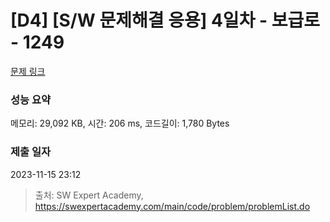 # [D4] [S/W 문제해결 응용] 4일차 - 보급로 - 1249 

[문제 링크](https://swexpertacademy.com/main/code/problem/problemDetail.do?contestProbId=AV15QRX6APsCFAYD) 

### 성능 요약

메모리: 29,092 KB, 시간: 206 ms, 코드길이: 1,780 Bytes

### 제출 일자

2023-11-15 23:12



> 출처: SW Expert Academy, https://swexpertacademy.com/main/code/problem/problemList.do